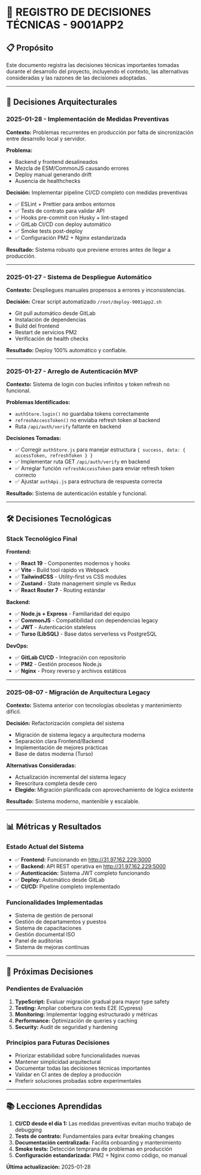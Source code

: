 # 📝 REGISTRO DE DECISIONES TÉCNICAS - 9001APP2

## 📋 Propósito

Este documento registra las decisiones técnicas importantes tomadas durante el desarrollo del proyecto, incluyendo el contexto, las alternativas consideradas y las razones de las decisiones adoptadas.

---

## 🎯 Decisiones Arquitecturales

### **2025-01-28 - Implementación de Medidas Preventivas**

**Contexto:** Problemas recurrentes en producción por falta de sincronización entre desarrollo local y servidor.

**Problema:** 
- Backend y frontend desalineados
- Mezcla de ESM/CommonJS causando errores
- Deploy manual generando drift
- Ausencia de healthchecks

**Decisión:** Implementar pipeline CI/CD completo con medidas preventivas
- ✅ ESLint + Prettier para ambos entornos
- ✅ Tests de contrato para validar API
- ✅ Hooks pre-commit con Husky + lint-staged
- ✅ GitLab CI/CD con deploy automático
- ✅ Smoke tests post-deploy
- ✅ Configuración PM2 + Nginx estandarizada

**Resultado:** Sistema robusto que previene errores antes de llegar a producción.

---

### **2025-01-27 - Sistema de Despliegue Automático**

**Contexto:** Despliegues manuales propensos a errores y inconsistencias.

**Decisión:** Crear script automatizado `/root/deploy-9001app2.sh`
- Git pull automático desde GitLab
- Instalación de dependencias
- Build del frontend
- Restart de servicios PM2
- Verificación de health checks

**Resultado:** Deploy 100% automático y confiable.

---

### **2025-01-27 - Arreglo de Autenticación MVP**

**Contexto:** Sistema de login con bucles infinitos y token refresh no funcional.

**Problemas Identificados:**
- `authStore.login()` no guardaba tokens correctamente
- `refreshAccessToken()` no enviaba refresh token al backend
- Ruta `/api/auth/verify` faltante en backend

**Decisiones Tomadas:**
- ✅ Corregir `authStore.js` para manejar estructura `{ success, data: { accessToken, refreshToken } }`
- ✅ Implementar ruta GET `/api/auth/verify` en backend
- ✅ Arreglar función `refreshAccessToken` para enviar refresh token correcto
- ✅ Ajustar `authApi.js` para estructura de respuesta correcta

**Resultado:** Sistema de autenticación estable y funcional.

---

## 🛠️ Decisiones Tecnológicas

### **Stack Tecnológico Final**

**Frontend:**
- ✅ **React 19** - Componentes modernos y hooks
- ✅ **Vite** - Build tool rápido vs Webpack
- ✅ **TailwindCSS** - Utility-first vs CSS modules  
- ✅ **Zustand** - State management simple vs Redux
- ✅ **React Router 7** - Routing estándar

**Backend:**
- ✅ **Node.js + Express** - Familiaridad del equipo
- ✅ **CommonJS** - Compatibilidad con dependencias legacy
- ✅ **JWT** - Autenticación stateless
- ✅ **Turso (LibSQL)** - Base datos serverless vs PostgreSQL

**DevOps:**
- ✅ **GitLab CI/CD** - Integración con repositorio
- ✅ **PM2** - Gestión procesos Node.js
- ✅ **Nginx** - Proxy reverso y archivos estáticos

---

### **2025-08-07 - Migración de Arquitectura Legacy**

**Contexto:** Sistema anterior con tecnologías obsoletas y mantenimiento difícil.

**Decisión:** Refactorización completa del sistema
- Migración de sistema legacy a arquitectura moderna
- Separación clara Frontend/Backend
- Implementación de mejores prácticas
- Base de datos moderna (Turso)

**Alternativas Consideradas:**
- Actualización incremental del sistema legacy
- Reescritura completa desde cero
- **Elegido:** Migración planificada con aprovechamiento de lógica existente

**Resultado:** Sistema moderno, mantenible y escalable.

---

## 📊 Métricas y Resultados

### **Estado Actual del Sistema**
- ✅ **Frontend:** Funcionando en http://31.97.162.229:3000
- ✅ **Backend:** API REST operativa en http://31.97.162.229:5000
- ✅ **Autenticación:** Sistema JWT completo funcionando
- ✅ **Deploy:** Automático desde GitLab
- ✅ **CI/CD:** Pipeline completo implementado

### **Funcionalidades Implementadas**
- Sistema de gestión de personal
- Gestión de departamentos y puestos
- Sistema de capacitaciones
- Gestión documental ISO
- Panel de auditorías
- Sistema de mejoras continuas

---

## 🔮 Próximas Decisiones

### **Pendientes de Evaluación**
1. **TypeScript:** Evaluar migración gradual para mayor type safety
2. **Testing:** Ampliar cobertura con tests E2E (Cypress)
3. **Monitoring:** Implementar logging estructurado y métricas
4. **Performance:** Optimización de queries y caching
5. **Security:** Audit de seguridad y hardening

### **Principios para Futuras Decisiones**
- Priorizar estabilidad sobre funcionalidades nuevas
- Mantener simplicidad arquitectural
- Documentar todas las decisiones técnicas importantes
- Validar en CI antes de deploy a producción
- Preferir soluciones probadas sobre experimentales

---

## 📚 Lecciones Aprendidas

1. **CI/CD desde el día 1:** Las medidas preventivas evitan mucho trabajo de debugging
2. **Tests de contrato:** Fundamentales para evitar breaking changes
3. **Documentación centralizada:** Facilita onboarding y mantenimiento
4. **Smoke tests:** Detección temprana de problemas en producción
5. **Configuración estandarizada:** PM2 + Nginx como código, no manual

**Última actualización:** 2025-01-28
